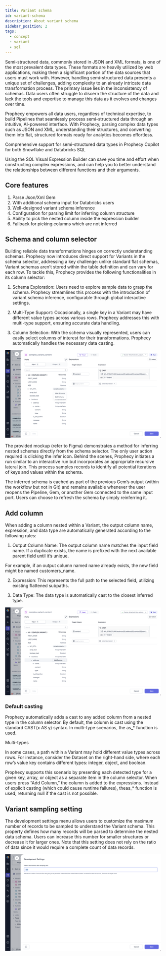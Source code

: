```yaml
---
title: Variant schema
id: variant-schema
description: About variant schema
sidebar_position: 2
tags:
  - concept
  - variant
  - sql
---
```


Semi-structured data, commonly stored in JSON and XML formats, is one of the most prevalent data types. These formats are heavily utilized by web applications, making them a significant portion of the data sources that users must work with. However, handling semi-structured data presents a unique set of challenges, adding complexity to an already intricate data transformation process. The primary issue lies in the inconsistency of schemas. Data users often struggle to discern the structure of the data and lack the tools and expertise to manage this data as it evolves and changes over time.

Prophecy empowers all data users, regardless of technical expertise, to build Pipelines that seamlessly process semi-structured data through an intuitive, AI-powered interface. With Prophecy, parsing complex data types such as JSON and XML, understanding their structures, and converting them into flat, structured formats ready for analytics becomes effortless.

Comprehensive support for semi-structured data types in Prophecy Copilot for both Snowflake and Databricks SQL

Using the SQL Visual Expression Builder can save you time and effort when constructing complex expressions, and can help you to better understand the relationships between different functions and their arguments.

## Core features

1. Parse Json/Xml Gem
1. With additional schema input for Databricks users
1. Well-designed variant schema inference
1. Configuration for parsing limit for inferring column structure
1. Ability to pick the nested column inside the expression builder
1. Fallback for picking columns which are not inferred

## Schema and column selector

Building reliable data transformations hinges on correctly understanding schemas. Prophecy now introduces direct support for Variants in the schema selector, addressing a key challenge: unlike standard flat schemas, Variant schemas aren’t stored within the table definition and can vary for each row. To tackle this, Prophecy provides the following functionalities in its column selector:

1. Schema Exploration: Users need to explore sample data to grasp the schema. Prophecy streamlines this process with the introduction of variant schema inference, configurable through global interactive settings.

2. Multi-Type Support: Occasionally, a single key in a Variant may have different value types across various rows. Prophecy addresses this with multi-type support, ensuring accurate data handling.

3. Column Selection: With the schema visually represented, users can easily select columns of interest for their transformations. Prophecy automatically handles the necessary data casting.

![Schema and column selector](img/variant-infer-schema.png)

The provided mockup (refer to Figma) demonstrates a method for inferring nested schemas directly from the schema selector. The only user action required is clicking the infer icon. Behind the scenes, Prophecy initiates a run similar to an interactive run but incorporates an appropriate recursive lateral join. This process samples records to identify all potential iterations of keys and values within the schema.

The inferred schema is cached as part of the previous Gem’s output (within the workflow but not in Git) and remains available whenever the user reopens the Pipeline, Gem, or another Gem connected to the same input port. Users can choose to refresh the schema by simply reinferring it.

## Add column

When adding a column nested within a Variant, the output column name, expression, and data type are automatically generated according to the following rules:

1. Output Column Name: The output column name matches the input field name. If a duplicate exists, the name is prefixed with the next available parent field until it’s unique.

For example, if an output column named name already exists, the new field might be named customers_name.

2. Expression: This represents the full path to the selected field, utilizing existing flattened subpaths.

3. Data Type: The data type is automatically cast to the closest inferred type.

![Add column](img/variant-add-column.png)

### Default casting

Prophecy automatically adds a cast to any added column from a nested type in the column selector. By default, the column is cast using the standard CAST(x AS y) syntax. In multi-type scenarios, the as\_\* function is used.

Multi-types

In some cases, a path within a Variant may hold different value types across rows. For instance, consider the Dataset on the right-hand side, where each row’s value key contains different types: integer, object, and boolean.

Prophecy supports this scenario by presenting each detected type for a given key, array, or object as a separate item in the column selector. When users press “Add Column,” the column is added to the expressions. Instead of explicit casting (which could cause runtime failures), theas\_\* function is used, returning null if the cast is not possible.

## Variant sampling setting

The development settings menu allows users to customize the maximum number of records to be sampled to understand the Variant schema. This property defines how many records will be parsed to determine the nested data schema. Users can increase this number for smaller structures or decrease it for larger ones. Note that this setting does not rely on the ratio of data since it would require a complete count of data records.

![Variant sampling setting](img/variant-sampling-setting.png)
